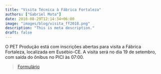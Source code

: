 ```yaml
---
title: "Visita Técnica à Fábrica Fortaleza"
authors: ["Gabriel Mota"]
date: 2018-08-29T12:14:34+06:00
image: "images/blog/visita_ff2018.png"
description: "This is meta description."
draft: false
---
```


O PET Produção está com inscrições abertas para visita a Fábrica Fortaleza, localizada em Eusébio-CE.
A visita será no dia 19 de setembro, com saída do ônibus no PICI às 07:00.

> [Formulário](https://docs.google.com/forms/d/e/1FAIpQLSe3GXb46xF1hFmEktD93EeVZYEba41bHwBw81ja0QWKi93QVw/viewform)
